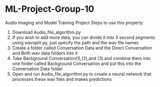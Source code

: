 # ML-Project-Group-10
Audio Imaging and Model Training Project 
Steps to use this properly:
1. Download Audio_file_algorithm.py
2. If you wish to add more data, you can divide it into 3 second segments using wavsplit.py, just specify the path and the wav file names
3. Create a folder called Conversation Data and the Direct Conversation and Both wav data folders into it
4. Take Background Conversation(1),(2),and (3) and combine them into one folder called Background Conversation and put this into the Conversation Data folder
5. Open and run Audio_file_algorithm.py to create a neural network that processes these wav files and makes predictions
